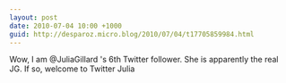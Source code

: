 ```yaml
---
layout: post
date: 2010-07-04 10:00 +1000
guid: http://desparoz.micro.blog/2010/07/04/t17705859984.html
---
```

Wow, I am @JuliaGillard 's 6th Twitter follower. She is apparently the real JG. If so, welcome to Twitter Julia
